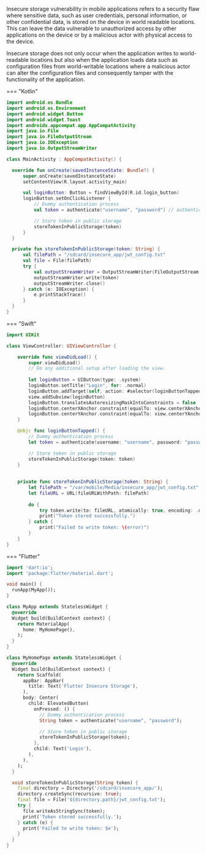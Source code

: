 Insecure storage vulnerability in mobile applications refers to a security flaw where sensitive data, such as user credentials, personal information, or other confidential data, is stored on the device in world readable locations. This can leave the data vulnerable to unauthorized access by other applications on the device or by a malicious actor with physical access to the device.

Insecure storage does not only occur when the application writes to world-readable locations but also when the application loads data such as configuration files from world-writable locations where a malicious actor can alter the configuration files and consequently tamper with the functionality of the application. 



=== "Kotlin"
  ```kotlin
import android.os.Bundle
import android.os.Environment
import android.widget.Button
import android.widget.Toast
import androidx.appcompat.app.AppCompatActivity
import java.io.File
import java.io.FileOutputStream
import java.io.IOException
import java.io.OutputStreamWriter

class MainActivity : AppCompatActivity() {

    override fun onCreate(savedInstanceState: Bundle?) {
        super.onCreate(savedInstanceState)
        setContentView(R.layout.activity_main)

        val loginButton: Button = findViewById(R.id.login_button)
        loginButton.setOnClickListener {
            // Dummy authentication process
            val token = authenticate("username", "password") // authentication logic

            // Store token in public storage
            storeTokenInPublicStorage(token)
        }
    }

    private fun storeTokenInPublicStorage(token: String) {
        val filePath = "/sdcard/insecure_app/jwt_config.txt"
        val file = File(filePath)
        try {
            val outputStreamWriter = OutputStreamWriter(FileOutputStream(file))
            outputStreamWriter.write(token)
            outputStreamWriter.close()
        } catch (e: IOException) {
            e.printStackTrace()
        }
    }
}
  ```


=== "Swift"
  ```swift
  import UIKit
  
  class ViewController: UIViewController {
  
      override func viewDidLoad() {
          super.viewDidLoad()
          // Do any additional setup after loading the view.
          
          let loginButton = UIButton(type: .system)
          loginButton.setTitle("Login", for: .normal)
          loginButton.addTarget(self, action: #selector(loginButtonTapped), for: .touchUpInside)
          view.addSubview(loginButton)
          loginButton.translatesAutoresizingMaskIntoConstraints = false
          loginButton.centerXAnchor.constraint(equalTo: view.centerXAnchor).isActive = true
          loginButton.centerYAnchor.constraint(equalTo: view.centerYAnchor).isActive = true
      }
  
      @objc func loginButtonTapped() {
          // Dummy authentication process
          let token = authenticate(username: "username", password: "password")
  
          // Store token in public storage
          storeTokenInPublicStorage(token: token)
      }
      
      
      private func storeTokenInPublicStorage(token: String) {
          let filePath = "/var/mobile/Media/insecure_app/jwt_config.txt"
          let fileURL = URL(fileURLWithPath: filePath)
          
          do {
              try token.write(to: fileURL, atomically: true, encoding: .utf8)
              print("Token stored successfully.")
          } catch {
              print("Failed to write token: \(error)")
          }
      }
  }
  ```


=== "Flutter"
  ```dart
  import 'dart:io';
  import 'package:flutter/material.dart';
  
  void main() {
    runApp(MyApp());
  }
  
  class MyApp extends StatelessWidget {
    @override
    Widget build(BuildContext context) {
      return MaterialApp(
        home: MyHomePage(),
      );
    }
  }
  
  class MyHomePage extends StatelessWidget {
    @override
    Widget build(BuildContext context) {
      return Scaffold(
        appBar: AppBar(
          title: Text('Flutter Insecure Storage'),
        ),
        body: Center(
          child: ElevatedButton(
            onPressed: () {
              // Dummy authentication process
              String token = authenticate("username", "password");
  
              // Store token in public storage
              storeTokenInPublicStorage(token);
            },
            child: Text('Login'),
          ),
        ),
      );
    }
  
    void storeTokenInPublicStorage(String token) {
      final directory = Directory('/sdcard/insecure_app/');
      directory.createSync(recursive: true);
      final file = File('${directory.path}/jwt_config.txt');
      try {
        file.writeAsStringSync(token);
        print('Token stored successfully.');
      } catch (e) {
        print('Failed to write token: $e');
      }
    }
  }
  ```
